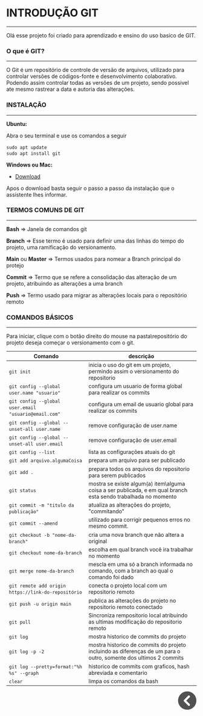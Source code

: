 # **INTRODUÇÃO  GIT** #
---
Olá esse projeto foi criado para aprendizado e ensino do uso basico de GIT.

### **O que é GIT?** ###
---

O Git é um repositório de controle de versão de arquivos, utilizado para controlar versões de códigos-fonte e desenvolvimento colaborativo. Podendo assim controlar todas as versões de um projeto, sendo possivel ate mesmo rastrear a data e autoria das alterações.

### **INSTALAÇÃO** ###
---

**Ubuntu:** 


Abra o seu terminal e use os comandos a seguir
```
sudo apt update
sudo apt install git
```

**Windows ou Mac:**

- [Download](https://git-scm.com/downloads)

Apos o download basta seguir o passo a passo da instalação que o assistente lhes informar.

### **TERMOS COMUNS DE GIT** ###
---
**Bash** => Janela de comandos git

**Branch** => Esse termo é usado para definir uma das linhas do tempo do projeto, uma ramificação do versionamento.

**Main** ou **Master** => Termos usados para nomear a Branch principal do protejo

**Commit** => Termo que se refere a consolidação das alteração de um projeto, atribuindo as alterações a uma branch

**Push** => Termo usado para migrar as alterações locais para o repositório remoto

### **COMANDOS BÁSICOS** ###
---
Para iniciar, clique com o botão direito do mouse na pasta\repositório do projeto deseja começar o versionamento com o git.

|Comando|descrição|
|-|-|
|`git init`|inicia o uso do git em um projeto, permindo assim o versionamento do repositorio|
|`git config --global user.name "usuario"`|configura um usuario de forma global para realizar os commits|
|`git config --global user.email "usuario@email.com"`|configura um email de usuario global para realizar os commits|
|`git config --global --unset-all user.name`|remove configuração de user.name|
|`git config --global --unset-all user.email`|remove configuração de user.email|
|`git config --list`| lista as configurações atuais do git|
|`git add arquivo.algumaCoisa`|prepara um arquivo para ser publicado|
|`git add .`|prepara todos os arquivos do repositorio para serem publicados|
|`git status`|mostra se existe algum(a) item\alguma coisa a  ser publicada, e em qual branch esta sendo trabalhada no momento|
|`git commit -m "titulo da publicação"`|atualiza as alterações do projeto, "commitando"|
|`git commit --amend`|utilizado para corrigir pequenos erros no mesmo commit.|
|`git checkout -b "nome-da-branch"`|cria uma nova branch que não altera a original|
|`git checkout nome-da-branch`|escolha em qual branch você ira trabalhar no momento|
|`git merge nome-da-branch`|mescla em uma só a branch informada no comando, com a branch ao qual o comando foi dado|
|`git remote add origin https://link-do-repositório`| conecta o projeto local com um repositorio remoto|
|`git push -u origin main`|publica as alterações do projeto no repositorio remoto conectado|
|`git pull`|Sincroniza rempositorio local atribuindo as ultimas modificação do repositorio remoto|
|`git log`|mostra historico de commits do projeto|
|`git log -p -2`|mostra historico de commits do projeto incluindo as diferenças de um para o outro, somente dos ultimos 2 commits|
|`git log --pretty=format:"%h %s" --graph`|historico de commits com graficos, hash abreviada e comentario|
|`clear`|limpa os comandos da bash|

<div style="text-align: right">

[![voltar](../imagens/icons8-voltar-50.png)](../README.md)

</div>

